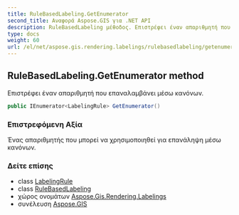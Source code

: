 ```yaml
---
title: RuleBasedLabeling.GetEnumerator
second_title: Αναφορά Aspose.GIS για .NET API
description: RuleBasedLabeling μέθοδος. Επιστρέφει έναν απαριθμητή που επαναλαμβάνει μέσω κανόνων.
type: docs
weight: 60
url: /el/net/aspose.gis.rendering.labelings/rulebasedlabeling/getenumerator/
---
```

## RuleBasedLabeling.GetEnumerator method

Επιστρέφει έναν απαριθμητή που επαναλαμβάνει μέσω κανόνων.

```csharp
public IEnumerator<LabelingRule> GetEnumerator()
```

### Επιστρεφόμενη Αξία

Ένας απαριθμητής που μπορεί να χρησιμοποιηθεί για επανάληψη μέσω κανόνων.

### Δείτε επίσης

* class [LabelingRule](../../labelingrule/)
* class [RuleBasedLabeling](../)
* χώρος ονομάτων [Aspose.Gis.Rendering.Labelings](../../rulebasedlabeling/)
* συνέλευση [Aspose.GIS](../../../)


